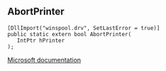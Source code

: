 ## AbortPrinter

```
[DllImport("winspool.drv", SetLastError = true)]
public static extern bool AbortPrinter(
   IntPtr hPrinter
);
```

[Microsoft documentation](TODO)
